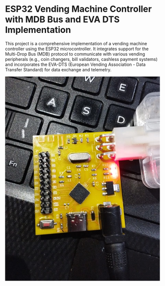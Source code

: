 # ESP32 Vending Machine Controller with MDB Bus and EVA DTS Implementation
This project is a comprehensive implementation of a vending machine controller using the ESP32 microcontroller. It integrates support for the Multi-Drop Bus (MDB) protocol to communicate with various vending peripherals (e.g., coin changers, bill validators, cashless payment systems) and incorporates the EVA-DTS (European Vending Association - Data Transfer Standard) for data exchange and telemetry.

![Vending Machine Controller](mdb-master-esp32s3_assembled.jpeg)
